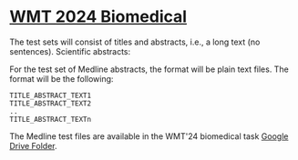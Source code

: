 # [WMT 2024 Biomedical](http://www2.statmt.org/wmt24/biomedical-translation-task.html)

The test sets will consist of titles and abstracts, i.e., a long text (no sentences).
Scientific abstracts:

For the test set of Medline abstracts, the format will be plain text files. The format will be the following:

```
TITLE_ABSTRACT_TEXT1
TITLE_ABSTRACT_TEXT2
..
TITLE_ABSTRACT_TEXTn
```


The Medline test files are available in the WMT'24 biomedical task [Google Drive Folder](https://drive.google.com/drive/folders/18lQAS1ixUYmmeR8-WnCK3ZODjLRi6Oni?usp=sharing).

